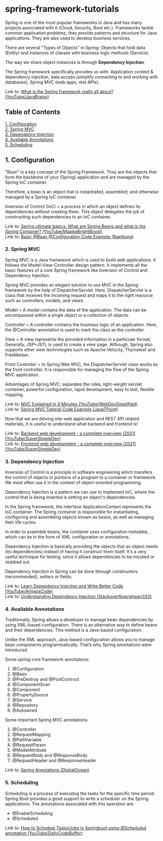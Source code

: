 # spring-framework-tutorials
Spring is one of the most popular frameworks in Java and has many projects associated with it (Cloud, Security, Boot etc.).
Frameworks tackle common application problems, they provide patterns and structure for Java applications.
They are also used to develop business services.

There are several "Types of Objects" in Spring: Objects that hold data (Entity) and instances of classes with business logic methods (Service).

The way we share object instances is through **Dependency Injection**.

The Spring framework specifically provides us with: Application context & dependency injection, data access (simplify connecting to and working with databases), Spring MVC (web apps, rest APIs).

Link to: [What is the Spring framework really all about? (YouTube/JavaBrains)](https://www.youtube.com/watch?v=gq4S-ovWVlM)
<br>

## Table of Contents
[1. Configuration](#1-configuration)
<br>
[2. Spring MVC](#2-spring-mvc)
<br>
[3. Dependency Injection](#3-dependency-injection)
<br>
[4. Available Annotations](#4-available-annotations)
<br>
[5. Scheduling](#5-scheduling)
<br>

## 1. Configuration

"Bean" is a key concept of the Spring Framework. They are the objects that form the backbone of your (Spring) application and are managed by the Spring IoC container.

Therefore, a bean is an object that is instantiated, assembled, and otherwise managed by a Spring IoC container.

Inversion of Control (IoC) = a process in which an object defines its dependencies without creating them. This object delegates the job of constructing such dependencies to an IoC container.

Link to: [Spring ultimate basics: What are Spring Beans and what is the Spring Container? (YouTube/MaaikeBrightBoost)](https://www.youtube.com/watch?v=aS9SQITRocc)
<br>
Link to: [Basic @Bean @Configuration Code Example (Baeldung)](https://www.baeldung.com/spring-bean)
<br>

### 2. Spring MVC

Spring MVC is a Java framework which is used to build web applications. It follows the Model-View-Controller design
pattern. It implements all the basic features of a core Spring framework like Inversion of Control and Dependency Injection.
 
Spring MVC provides an elegant solution to use MVC in the Spring framework by the help of DispatcherServlet. Here, DispatcherServlet is a class that receives the incoming request and maps it to the right resource such as controllers, models, and views.

Model = A model contains the data of the application. The data can be encompassed within a single object or a collection of objects.

Controller = A controller contains the business logic of an application. Here, the @Controller annotation is used to mark the class as the controller.

View = A view represents the provided information in a particular format, Generally, JSP+JSTL is used to create a view page.
Although, Spring also supports other view technologies such as Apache Velocity, Thymeleaf and FreeMarker.

Front Controller = In Spring Web MVC, the DispatcherServlet class works as the front controller. It is responsible for managing the flow of the Spring MVC application.

Advantages of Spring MVC: separates the roles, light-weight servlet container, powerful configuration, rapid development, easy to test, flexible mapping.

Link to: [MVC Explained in 4 Minutes (YouTube/WebDevSimplified)](https://www.youtube.com/watch?v=DUg2SWWK18I)
<br>
Link to: [Spring MVC Tutorial Code Example (JavaTPoint)](https://www.javatpoint.com/spring-mvc-tutorial)
<br>

Now that we are delving into web application and REST API related materials, it is useful to understand what backend and frontend is!

Link to: [Backend web development - a complete overview (2021) (YouTube/SuperSimpleDev)](https://www.youtube.com/watch?v=XBu54nfzxAQ)
<br>
Link to: [Frontend web development - a complete overview (2021) (YouTube/SuperSimpleDev)](https://www.youtube.com/watch?v=WG5ikvJ2TKA)
<br>

### 3. Dependency Injection

Inversion of Control is a principle in software engineering which transfers the control of objects or portions of a program
to a container or framework. We most often use it in the context of object-oriented programming.

Dependency Injection is a pattern we can use to implement IoC, where the control that is being inverted is setting an
object's dependencies.

In the Spring framework, the interface ApplicationContext represents the IoC container. The Spring container is
responsible for instantiating, configuring and assembling objects known as beans, as well as managing their life cycles.

In order to assemble beans, the container uses configuration metadata, which can be in the form of XML configuration or
annotations.

Dependency Injection is basically providing the objects that an object needs (its dependencies) instead of having it construct them itself. It's a very useful technique for testing, since it allows dependencies to be mocked or stubbed out.

Dependency Injection in Spring can be done through constructors (recommended), setters or fields.

Link to: [Learn Dependency Injection and Write Better Code (YouTube/AmigosCode)](https://www.youtube.com/watch?v=eQ90v7HQT-Q)
<br>
Link to: [Understanding Dependency Injection (Stackoverflow/gtiwari333)](https://stackoverflow.com/questions/130794/what-is-dependency-injection)
<br>

### 4. Available Annotations

Traditionally, Spring allows a developer to manage bean dependencies by using XML-based configuration.
There is an alternative way to define beans and their dependencies. This method is a Java-based configuration.

Unlike the XML approach, Java-based configuration allows you to manage bean components programmatically. That’s why Spring annotations were introduced.

Some spring core framework annotations:
1. @Configuration
2. @Bean
3. @PreDestroy and @PostContruct
4. @ComponentScan
5. @Component
6. @PropertySource
7. @Service
8. @Repository
9. @Autowired

Some important Spring MVC annotations:
1. @Controller
2. @RequestMapping
3. @PathVariable
4. @RequestParam
5. @ModelAttribute
6. @RequestBody and @ResponseBody
7. @RequestHeader and @ResponseHeader

Link to: [Spring Annotations (DigitalOcean)](https://www.digitalocean.com/community/tutorials/spring-annotations)
<br>

### 5. Scheduling

Scheduling is a process of executing the tasks for the specific time period. Spring Boot provides a good support to write a scheduler on the Spring applications.
The annotations associated with this operation are:
- @EnableScheduling
- @Scheduled

Link to: [How to Schedule Tasks/Jobs in Springboot using @Scheduled annotation (YouTube/DailyCodeBuffer)](https://www.youtube.com/watch?v=ZXlxQ3z4zDE)
<br>